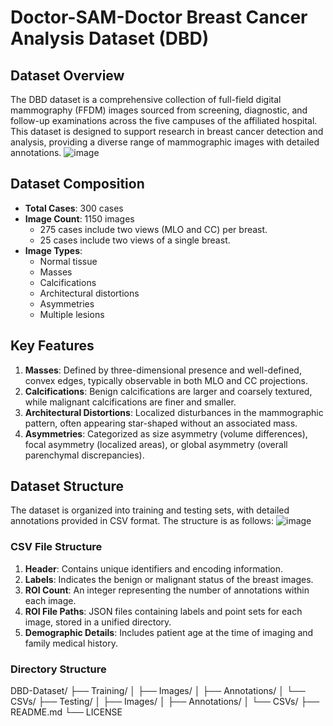 # Doctor-SAM-Doctor Breast Cancer Analysis Dataset (DBD)

## Dataset Overview
The DBD dataset is a comprehensive collection of full-field digital mammography (FFDM) images sourced from screening, diagnostic, and follow-up examinations across the five campuses of the affiliated hospital. This dataset is designed to support research in breast cancer detection and analysis, providing a diverse range of mammographic images with detailed annotations.
![image](https://github.com/user-attachments/assets/f0be34ca-d61a-4f03-a150-5f9494e45853)

## Dataset Composition
- **Total Cases**: 300 cases  
- **Image Count**: 1150 images  
  - 275 cases include two views (MLO and CC) per breast.  
  - 25 cases include two views of a single breast.  
- **Image Types**:  
  - Normal tissue  
  - Masses  
  - Calcifications  
  - Architectural distortions  
  - Asymmetries  
  - Multiple lesions  


## Key Features
1. **Masses**: Defined by three-dimensional presence and well-defined, convex edges, typically observable in both MLO and CC projections.  
2. **Calcifications**: Benign calcifications are larger and coarsely textured, while malignant calcifications are finer and smaller.  
3. **Architectural Distortions**: Localized disturbances in the mammographic pattern, often appearing star-shaped without an associated mass.  
4. **Asymmetries**: Categorized as size asymmetry (volume differences), focal asymmetry (localized areas), or global asymmetry (overall parenchymal discrepancies).  

## Dataset Structure
The dataset is organized into training and testing sets, with detailed annotations provided in CSV format. The structure is as follows:
![image](https://github.com/user-attachments/assets/df924778-4fa8-4fa8-91df-b3ab1244c553)
### CSV File Structure
1. **Header**: Contains unique identifiers and encoding information.  
2. **Labels**: Indicates the benign or malignant status of the breast images.  
3. **ROI Count**: An integer representing the number of annotations within each image.  
4. **ROI File Paths**: JSON files containing labels and point sets for each image, stored in a unified directory.  
5. **Demographic Details**: Includes patient age at the time of imaging and family medical history.  

### Directory Structure

DBD-Dataset/
├── Training/
│   ├── Images/
│   ├── Annotations/
│   └── CSVs/
├── Testing/
│   ├── Images/
│   ├── Annotations/
│   └── CSVs/
├── README.md
└── LICENSE
